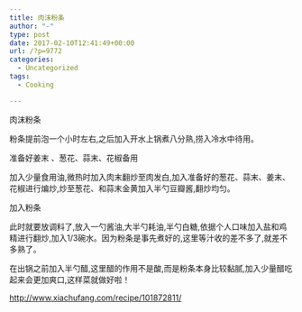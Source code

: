 ```yaml
---
title: 肉沫粉条
author: "-"
type: post
date: 2017-02-10T12:41:49+00:00
url: /?p=9772
categories:
  - Uncategorized
tags:
  - Cooking

---
```

肉沫粉条
  
粉条提前泡一个小时左右,之后加入开水上锅煮八分熟,捞入冷水中待用。
  
准备好姜末 、葱花、蒜末、花椒备用
  
加入少量食用油,微热时加入肉末翻炒至肉发白,加入准备好的葱花、蒜末、姜末、花椒进行煸炒,炒至葱花、和蒜末金黄加入半勺豆瓣酱,翻炒均匀。
  
加入粉条
  
此时就要放调料了,放入一勺酱油,大半勺耗油,半勺白糖,依据个人口味加入盐和鸡精进行翻炒,加入1/3碗水。因为粉条是事先煮好的,这里等汁收的差不多了,就差不多熟了。
  
在出锅之前加入半勺醋,这里醋的作用不是酸,而是粉条本身比较黏腻,加入少量醋吃起来会更加爽口,这样菜就做好啦！

http://www.xiachufang.com/recipe/101872811/